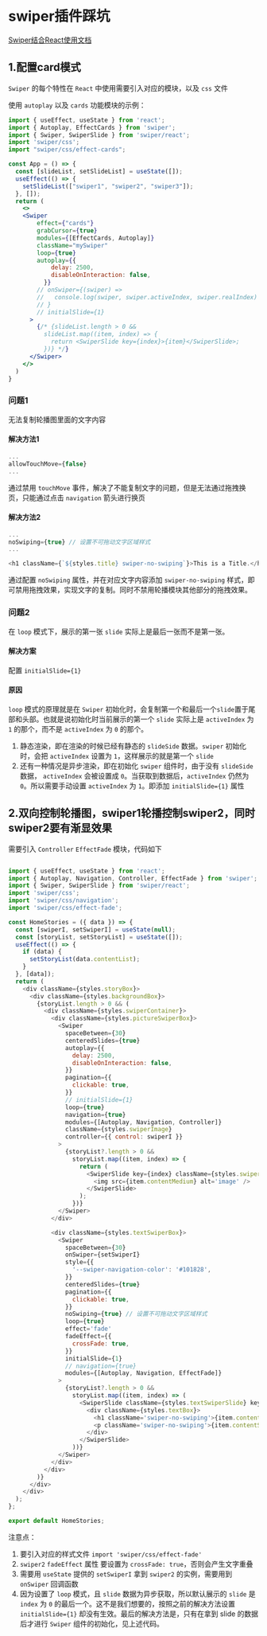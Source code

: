 # swiper插件踩坑

[Swiper结合React使用文档](https://swiperjs.com/react#installation)

## 1.配置card模式

`Swiper` 的每个特性在 `React` 中使用需要引入对应的模块，以及 `css` 文件

使用 `autoplay` 以及 `cards` 功能模块的示例：

```jsx
import { useEffect, useState } from 'react';
import { Autoplay, EffectCards } from 'swiper';
import { Swiper, SwiperSlide } from 'swiper/react';
import 'swiper/css';
import "swiper/css/effect-cards";

const App = () => {
  const [slideList, setSlideList] = useState([]);
  useEffect(() => {
    setSlideList(["swiper1", "swiper2", "swiper3"]);
  }, []);
  return (
    <>
    <Swiper
        effect={"cards"}
        grabCursor={true}
        modules={[EffectCards, Autoplay]}
        className="mySwiper"
        loop={true}
        autoplay={{
            delay: 2500,
            disableOnInteraction: false,
          }}
        // onSwiper={(swiper) =>
        //   console.log(swiper, swiper.activeIndex, swiper.realIndex)
        // }
        // initialSlide={1}
      >
        {/* {slideList.length > 0 &&
          slideList.map((item, index) => {
            return <SwiperSlide key={index}>{item}</SwiperSlide>;
          })} */}
      </Swiper>
    </>
  )
}
```

### 问题1

无法复制轮播图里面的文字内容

#### 解决方法1

```js
...
allowTouchMove={false}
...
```

通过禁用 `touchMove` 事件，解决了不能复制文字的问题，但是无法通过拖拽换页，只能通过点击 `navigation` 箭头进行换页

#### 解决方法2

```js
...
noSwiping={true} // 设置不可拖动文字区域样式
...

<h1 className={`${styles.title} swiper-no-swiping`}>This is a Title.</h1>
```

通过配置 `noSwiping` 属性，并在对应文字内容添加 `swiper-no-swiping` 样式，即可禁用拖拽效果，实现文字的复制。同时不禁用轮播模块其他部分的拖拽效果。

### 问题2

在 `loop` 模式下，展示的第一张 `slide` 实际上是最后一张而不是第一张。

#### 解决方案

配置 `initialSlide={1}`

#### 原因

`loop` 模式的原理就是在 `Swiper` 初始化时，会复制第一个和最后一个`slide`置于尾部和头部。也就是说初始化时当前展示的第一个 `slide` 实际上是 `activeIndex` 为 `1` 的那个，而不是 `activeIndex` 为 `0` 的那个。

1. 静态渲染，即在渲染的时候已经有静态的 `slideSide` 数据。`swiper` 初始化时，会把 `activeIndex` 设置为 `1`，这样展示的就是第一个 `slide`
2. 还有一种情况是异步渲染，即在初始化 `swiper` 组件时，由于没有 `slideSide` 数据， `activeIndex` 会被设置成 `0`。当获取到数据后，`activeIndex` 仍然为 `0`。所以需要手动设置 `activeIndex` 为 `1`。即添加 `initialSlide={1}` 属性

## 2.双向控制轮播图，swiper1轮播控制swiper2，同时swiper2要有渐显效果

需要引入 `Controller` `EffectFade` 模块，代码如下

```js

import { useEffect, useState } from 'react';
import { Autoplay, Navigation, Controller, EffectFade } from 'swiper';
import { Swiper, SwiperSlide } from 'swiper/react';
import 'swiper/css';
import 'swiper/css/navigation';
import 'swiper/css/effect-fade';

const HomeStories = ({ data }) => {
  const [swiperI, setSwiperI] = useState(null);
  const [storyList, setStoryList] = useState([]);
  useEffect(() => {
    if (data) {
      setStoryList(data.contentList);
    }
  }, [data]);
  return (
    <div className={styles.storyBox}>
      <div className={styles.backgroundBox}>
        {storyList.length > 0 && (
          <div className={styles.swiperContainer}>
            <div className={styles.pictureSwiperBox}>
              <Swiper
                spaceBetween={30}
                centeredSlides={true}
                autoplay={{
                  delay: 2500,
                  disableOnInteraction: false,
                }}
                pagination={{
                  clickable: true,
                }}
                // initialSlide={1}
                loop={true}
                navigation={true}
                modules={[Autoplay, Navigation, Controller]}
                className={styles.swiperImage}
                controller={{ control: swiperI }}
              >
                {storyList?.length > 0 &&
                  storyList.map((item, index) => {
                    return (
                      <SwiperSlide key={index} className={styles.swiperSlide}>
                        <img src={item.contentMedium} alt='image' />
                      </SwiperSlide>
                    );
                  })}
              </Swiper>
            </div>

            <div className={styles.textSwiperBox}>
              <Swiper
                spaceBetween={30}
                onSwiper={setSwiperI}
                style={{
                  '--swiper-navigation-color': '#101828',
                }}
                centeredSlides={true}
                pagination={{
                  clickable: true,
                }}
                noSwiping={true} // 设置不可拖动文字区域样式
                loop={true}
                effect='fade'
                fadeEffect={{
                  crossFade: true,
                }}
                initialSlide={1}
                // navigation={true}
                modules={[Autoplay, Navigation, EffectFade]}
              >
                {storyList?.length > 0 &&
                  storyList.map((item, index) => (
                    <SwiperSlide className={styles.textSwiperSlide} key={index}>
                      <div className={styles.textBox}>
                        <h1 className='swiper-no-swiping'>{item.contentTitle}</h1>
                        <p className='swiper-no-swiping'>{item.contentSummary}</p>
                      </div>
                    </SwiperSlide>
                  ))}
              </Swiper>
            </div>
          </div>
        )}
      </div>
    </div>
  );
};

export default HomeStories;
```

注意点：

1. 要引入对应的样式文件 `import 'swiper/css/effect-fade'`
2. `swiper2` `fadeEffect` 属性 要设置为 `crossFade: true`，否则会产生文字重叠
3. 需要用 `useState` 提供的 `setSwiperI` 拿到 `swiper2` 的实例，需要用到 `onSwiper` 回调函数
4. 因为设置了 `loop` 模式，且 `slide` 数据为异步获取，所以默认展示的 `slide` 是 `index` 为 `0` 的最后一个。这不是我们想要的，按照之前的解决方法设置 `initialSlide={1}` 却没有生效。最后的解决方法是，只有在拿到 slide 的数据后才进行 `Swiper` 组件的初始化，见上述代码。
